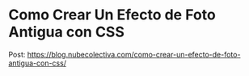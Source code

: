 # Como Crear Un Efecto de Foto Antigua con CSS
Post: https://blog.nubecolectiva.com/como-crear-un-efecto-de-foto-antigua-con-css/
